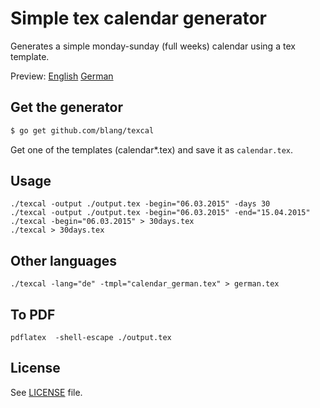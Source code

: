Simple tex calendar generator
======

Generates a simple monday-sunday (full weeks) calendar using a tex template.

Preview: [English](preview_en.pdf) [German](preview_de.pdf)

Get the generator
-----
```bash
$ go get github.com/blang/texcal
```

Get one of the templates (calendar*.tex) and save it as `calendar.tex`.

Usage
-----
```
./texcal -output ./output.tex -begin="06.03.2015" -days 30
./texcal -output ./output.tex -begin="06.03.2015" -end="15.04.2015"
./texcal -begin="06.03.2015" > 30days.tex
./texcal > 30days.tex
```

Other languages
------

```
./texcal -lang="de" -tmpl="calendar_german.tex" > german.tex
```


To PDF
------
```
pdflatex  -shell-escape ./output.tex
```

License
-----

See [LICENSE](LICENSE) file.